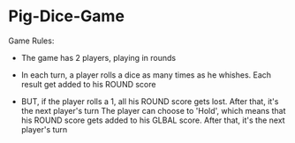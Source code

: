 # Pig-Dice-Game
Game Rules:

* <p>The game has 2 players, playing in rounds</p>
* <p>In each turn, a player rolls a dice as many times as he whishes. Each result get added to his ROUND score</p>
* <p>BUT, if the player rolls a 1, all his ROUND score gets lost. After that, it's the next player's turn The player can choose to 'Hold', which means that his ROUND score gets added to his GLBAL score. After that, it's the next player's turn</p>


